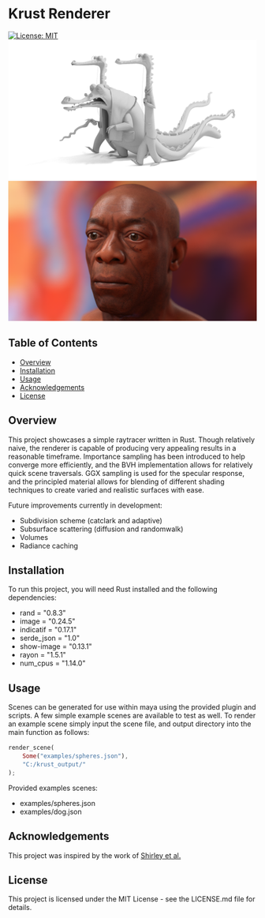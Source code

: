 # Krust Renderer
[![License: MIT](https://img.shields.io/badge/License-MIT-yellow.svg)](LICENSE.md)
![Example render](img/crocodiles_example.png)
![Example render](img/bust_example.png)


## Table of Contents
- [Overview](#overview)
- [Installation](#installation)
- [Usage](#usage)
- [Acknowledgements](#acknowledgements)
- [License](#license)


## Overview <a name="overview"></a>
This project showcases a simple raytracer written in Rust. Though relatively naive, the renderer is capable of producing very appealing results in a reasonable timeframe. Importance sampling has been introduced to help converge more efficiently, and the BVH implementation allows for relatively quick scene traversals. GGX sampling is used for the specular response, and the principled material allows for blending of different shading techniques to create varied and realistic surfaces with ease. 

Future improvements currently in development:
- Subdivision scheme (catclark and adaptive)
- Subsurface scattering (diffusion and randomwalk)
- Volumes
- Radiance caching


## Installation <a name="installation"></a>
To run this project, you will need Rust installed and the following dependencies:

- rand = "0.8.3"
- image = "0.24.5"
- indicatif = "0.17.1"
- serde_json = "1.0"
- show-image = "0.13.1"
- rayon = "1.5.1"
- num_cpus = "1.14.0"

## Usage <a name="usage"></a>
Scenes can be generated for use within maya using the provided plugin and scripts. A few simple example scenes are available to test as well. To render an example scene simply input the scene file, and output directory into the main function as follows:

```rust
render_scene(
    Some("examples/spheres.json"),
    "C:/krust_output/"
);
 ```

 Provided examples scenes:
 - examples/spheres.json 
 - examples/dog.json 


## Acknowledgements <a name="acknowledgements"></a>
This project was inspired by the work of [Shirley et al.](https://raytracing.github.io/)


## License <a name="license"></a>
This project is licensed under the MIT License - see the LICENSE.md file for details.